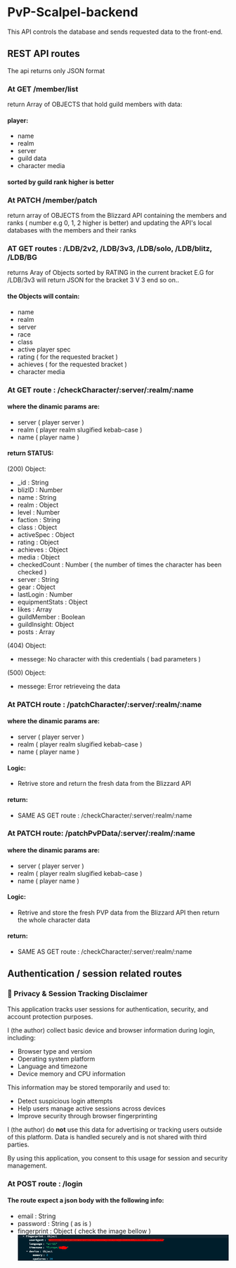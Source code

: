 # PvP-Scalpel-backend
This API controls the database and sends requested data to the front-end.

## REST API routes

The api returns only JSON format

### At GET /member/list

return Array of OBJECTS that hold guild members with data:

#### player:
 - name
 - realm
 - server
 - guild data 
 - character media

#### sorted by guild rank higher is better

### At PATCH /member/patch

return array of OBJECTS from the Blizzard API containing the members and ranks ( number e.g 0, 1, 2 higher is better)
and updating the API's local databases with the members and their ranks

### AT GET routes : /LDB/2v2, /LDB/3v3, /LDB/solo, /LDB/blitz, /LDB/BG

returns Aray of Objects sorted by RATING in the current bracket E.G for /LDB/3v3 will return JSON 
for the bracket 3 V 3 end so on..

#### the Objects will contain:
 - name
 - realm
 - server
 - race
 - class
 - active player spec
 - rating ( for the requested bracket )
 - achieves ( for the requested bracket )
 - character media
        
### At GET route : /checkCharacter/:server/:realm/:name

#### where the dinamic params are:

 - server ( player server )
 - realm ( player realm slugified kebab-case )
 - name ( player name )

#### return STATUS:

(200) Object:
 - _id : String
 - blizID : Number
 - name : String
 - realm : Object
 - level : Number
 - faction : String
 - class : Object
 - activeSpec : Object
 - rating : Object
 - achieves : Object
 - media : Object
 - checkedCount : Number ( the number of times the character has been checked )
 - server : String
 - gear : Object
 - lastLogin : Number
 - equipmentStats : Object
 - likes : Array
 - guildMember : Boolean
 - guildInsight: Object
 - posts : Array

(404) Object:
 - messege: No character with this credentials ( bad parameters )

(500) Object:
 - messege: Error retrieveing the data

### At PATCH route : /patchCharacter/:server/:realm/:name

#### where the dinamic params are:

 - server ( player server )
 - realm ( player realm slugified kebab-case )
 - name ( player name )

#### Logic:

 - Retrive store and return the fresh data from the Blizzard API

#### return:

 - SAME AS GET route : /checkCharacter/:server/:realm/:name

### At PATCH route: /patchPvPData/:server/:realm/:name

#### where the dinamic params are:

 - server ( player server )
 - realm ( player realm slugified kebab-case )
 - name ( player name )

#### Logic:

 - Retrive and store the fresh PVP data from the Blizzard API then return the whole character data

#### return:

 - SAME AS GET route : /checkCharacter/:server/:realm/:name


## Authentication / session related routes

### 🔐 Privacy & Session Tracking Disclaimer

This application tracks user sessions for authentication, security, and account protection purposes.

I (the author) collect basic device and browser information during login, including:
- Browser type and version
- Operating system platform
- Language and timezone
- Device memory and CPU information

This information may be stored temporarily and used to:
- Detect suspicious login attempts
- Help users manage active sessions across devices
- Improve security through browser fingerprinting

I (the author) do **not** use this data for advertising or tracking users outside of this platform. Data is handled securely and is not shared with third parties.

By using this application, you consent to this usage for session and security management.


### At POST route : /login

#### The route expect a json body with the following info:

 - email : String
 - password : String ( as is )
 - fingerprint : Object ( check the image bellow )
![alt text](./README_ASSETS/fprint.png)